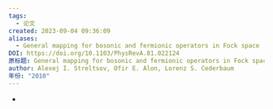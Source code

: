 ```yaml
---
tags:
  - 论文
created: 2023-09-04 09:36:09
aliases:
  - General mapping for bosonic and fermionic operators in Fock space
DOI: https://doi.org/10.1103/PhysRevA.81.022124
原标题: General mapping for bosonic and fermionic operators in Fock space
author: Alexej I. Streltsov, Ofir E. Alon, Lorenz S. Cederbaum
年份: "2010"
---
```

*